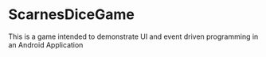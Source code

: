 # ScarnesDiceGame
This is a game intended to demonstrate UI and event driven programming in an Android Application
